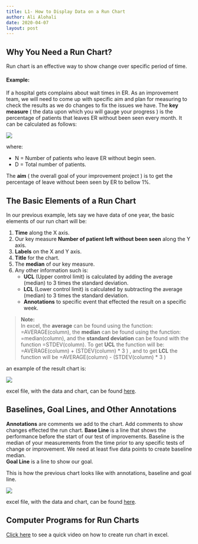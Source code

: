 ```yaml
---
title: L1- How to Display Data on a Run Chart
author: Ali Alohali
date: 2020-04-07
layout: post
---
```



## Why You Need a Run Chart?

Run chart is an effective way to show change over specific period of time.

#### Example:

If a hospital gets complains about wait times in ER. As an improvement team, we will need to come up with specific aim and plan for measuring to check the results as we do changes to fix the issues we have. 
The **key measure** ( the data upon which you will gauge your progress ) is the percentage of patients that leaves ER without been seen every month. It can be calculated as follows:

![](/IHI-QI104/img/L1-eq1.jpg)

where:
 - N = Number of patients who leave ER without begin seen.
 - D = Total number of patients.

The **aim** ( the overall goal of your improvement project ) is to get the percentage of leave without been seen by ER to bellow 1%.

## The Basic Elements of a Run Chart
In our previous example, lets say we have data of one year, the basic elements of our run chart will be:

 1. **Time** along the X axis.
 2. Our key measure **Number of patient left without been seen** along the Y axis.
 3. **Labels** on the X and Y axis.
 4. **Title** for the chart.
 5. The **median** of our key measure.
 6. Any other information such is:
	 - **UCL** (Upper control limit) is calculated by adding the average (median) to 3 times the standard deviation.
	 - **LCL** (Lower control limit) is calculated by subtracting the average (median) to 3 times the standard deviation.
	 - **Annotations** to specific event that effected the result on a specific week.

> **Note:**  
  In excel, the **average** can be found using the function: =AVERAGE(column), the **median** can be found using the function: =median(column), and the **standard deviation** can be found with the function =STDEV(column). To get **UCL** the function will be:  
> =AVERAGE(column) + (STDEV(column) * 3 ) , and to get **LCL** the function will be =AVERAGE(column) - (STDEV(column) * 3 )

an example of the result chart is:  

![](/IHI-QI104/img/L1-1.jpg)  

excel file, with the data and chart, can be found [here](/IHI-QI104/xlsx/L1-1.xlsx).


## Baselines, Goal Lines, and Other Annotations
**Annotations** are comments we add to the chart. Add comments to show changes effected the run chart.
**Base Line**  is a line that shows the performance before the start of our test of improvements. Baseline is the median of your measurements from the time prior to any specific tests of change or improvement. We need at least five data points to create baseline median.  
**Goal Line** is a line to show our goal.

This is how the previous chart looks like with annotations, baseline and goal line.  

![](/IHI-QI104/img/L1-2.jpg)  

excel file, with the data and chart, can be found [here](/IHI-QI104/xlsx/L1-2.xlsx).

## Computer Programs for Run Charts
[Click here](http://www.youtube.com/watch?v=lUp_TwMdj8k) to see a quick video on how to create run chart in excel.  